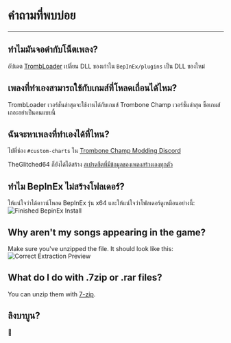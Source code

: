 # คำถามที่พบบ่อย
---

## ทำไมมันจอดำกับโน็ตเพลง?

อัปเดต [TrombLoader](https://github.com/NyxTheShield/TrombLoader/releases/latest) เปลี่ยน DLL ของเก่าใน `BepInEx/plugins` เป็น DLL ของใหม่

## เพลงที่ทำเองสามารถใช้กับเกมส์ที่โหลดเถื่อนได้ไหม?

TrombLoader เวอร์ชั่นล่าสุดจะใช้งานได้กับเกมส์ Trombone Champ เวอร์ชั่นล่าสุด ซื้อเกมส์เถอะอย่าเป็นคนแบบนี้

## ฉันจะหาเพลงที่ทำเองได้ที่ไหน?

ไปที่ช่อง `#custom-charts` ใน [Trombone Champ Modding Discord](https://discord.gg/KVzKRsbetJ)

TheGlitched64 ก็ยังได้ได้สร้าง [สเปรดชีตที่มีข้อมูลของเพลงสร้างเองทุกตัว](https://docs.google.com/spreadsheets/d/1xpoUnHdSJFqOQEK_637-HCECYtJsgK91oY4dRuDMtik/edit?usp=sharing)

## ทำไม BepInEx ไม่สร้างโฟลเดอร์?

ให้แน่ใจว่าได้ดาวน์โหลด BepInEx รุ่น x64 และให้แน่ใจว่าโฟลเดอร์ดูเหมือนอย่างนี้: ![Finished BepinEx Install](../docs/files/finishedbepinex.png)

## Why aren't my songs appearing in the game?

Make sure you've unzipped the file. It should look like this: ![Correct Extraction Preview](../docs/files/customsongcorrect.png)

## What do I do with .7zip or .rar files?

You can unzip them with [7-zip](https://www.7-zip.org/download.html).

## ลิงบาบูน?

🐒
